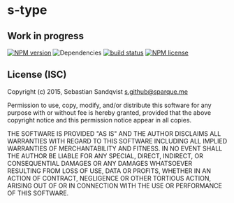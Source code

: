 # s-type
## Work in progress

[![NPM version](https://img.shields.io/npm/v/s-type.svg)](https://www.npmjs.com/package/s-type) ![Dependencies](https://img.shields.io/david/sebastiansandqvist/s-type.svg) [![build status](http://img.shields.io/travis/sebastiansandqvist/s-type.svg)](https://travis-ci.org/sebastiansandqvist/s-type) [![NPM license](https://img.shields.io/npm/l/s-type.svg)](https://www.npmjs.com/package/s-type)

## License (ISC)
Copyright (c) 2015, Sebastian Sandqvist <s.github@sparque.me>

Permission to use, copy, modify, and/or distribute this software for any purpose with or without fee is hereby granted, provided that the above copyright notice and this permission notice appear in all copies.

THE SOFTWARE IS PROVIDED "AS IS" AND THE AUTHOR DISCLAIMS ALL WARRANTIES WITH REGARD TO THIS SOFTWARE INCLUDING ALL IMPLIED WARRANTIES OF MERCHANTABILITY AND FITNESS. IN NO EVENT SHALL THE AUTHOR BE LIABLE FOR ANY SPECIAL, DIRECT, INDIRECT, OR CONSEQUENTIAL DAMAGES OR ANY DAMAGES WHATSOEVER RESULTING FROM LOSS OF USE, DATA OR PROFITS, WHETHER IN AN ACTION OF CONTRACT, NEGLIGENCE OR OTHER TORTIOUS ACTION, ARISING OUT OF OR IN CONNECTION WITH THE USE OR PERFORMANCE OF THIS SOFTWARE.
